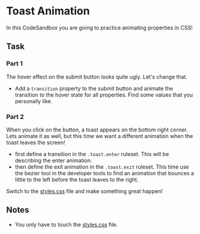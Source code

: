 # Toast Animation

In this CodeSandbox you are going to practice animating properties in CSS!

## Task

### Part 1

The hover effect on the submit button looks quite ugly. Let's change that.

- Add a `transition` property to the submit button and animate the transition to the hover state for all properties. Find some values that you personally like.

### Part 2

When you click on the button, a toast appears on the bottom right corner. Lets animate it as well, but this time we want a different animation when the toast leaves the screen!

- first define a transition in the `.toast.enter` ruleset. This will be describing the enter animation.
- then define the exit animation in the `.toast.exit` ruleset. This time use the bezier tool in the developer tools to find an animation that bounces a little to the left before the toast leaves to the right.

Switch to the [styles.css](./css/styles.css) file and make something great happen!

## Notes

- You only have to touch the [styles.css](./css/styles.css) file.

